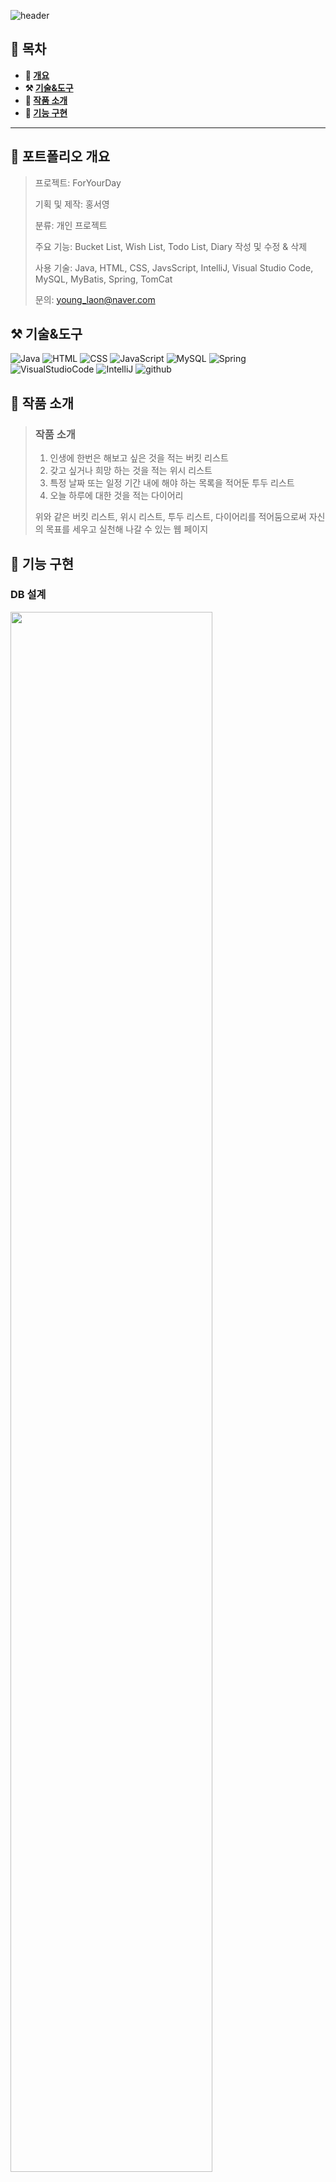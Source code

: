 ![header](https://capsule-render.vercel.app/api?type=venom&color=auto&height=150&section=header&text=ForYourDay&fontSize=70)

## **📖 목차**

<b>

- 📝 [개요](#-포트폴리오-개요)
- ⚒️ [기술&도구](#-기술도구)
- 📃 [작품 소개](#-작품-소개)
- 🔎 [기능 구현](#-기능-구현)
</b>

---

## **📝 포트폴리오 개요**


> 프로젝트: ForYourDay
>
> 기획 및 제작: 홍서영
>
> 분류: 개인 프로젝트
>
> 주요 기능: Bucket List, Wish List, Todo List, Diary 작성 및 수정 & 삭제
>
> 사용 기술: Java, HTML, CSS, JavsScript, IntelliJ, Visual Studio Code, MySQL, MyBatis, Spring, TomCat
>
> 문의: young_laon@naver.com

## **⚒️ 기술&도구**

![Java](https://img.shields.io/badge/Java-ED8B00?style=for-the-badge&logo=openjdk&logoColor=white) ![HTML](https://img.shields.io/badge/HTML-239120?style=for-the-badge&logo=html5&logoColor=white) ![CSS](https://img.shields.io/badge/CSS-239120?&style=for-the-badge&logo=css3&logoColor=white) ![JavaScript](https://img.shields.io/badge/JavaScript-F7DF1E?style=for-the-badge&logo=JavaScript&logoColor=white) ![MySQL](https://img.shields.io/badge/MySQL-00000F?style=for-the-badge&logo=mysql&logoColor=white) ![Spring](https://img.shields.io/badge/Spring-6DB33F?style=for-the-badge&logo=spring&logoColor=white) ![VisualStudioCode](https://img.shields.io/badge/Visual_Studio_Code-0078D4?style=for-the-badge&logo=visual%20studio%20code&logoColor=white) ![IntelliJ](https://img.shields.io/badge/IntelliJ_IDEA-000000.svg?style=for-the-badge&logo=intellij-idea&logoColor=white) ![github](https://img.shields.io/badge/GitHub-100000?style=for-the-badge&logo=github&logoColor=white)


## **📃 작품 소개**
> ### 작품 소개
>
> 1. 인생에 한번은 해보고 싶은 것을 적는 버킷 리스트
> 2. 갖고 싶거나 희망 하는 것을 적는 위시 리스트
> 3. 특정 날짜 또는 일정 기간 내에 해야 하는 목록을 적어둔 투두 리스트
> 4. 오늘 하루에 대한 것을 적는 다이어리
> 
> 위와 같은 버킷 리스트, 위시 리스트, 투두 리스트, 다이어리를 적어둠으로써 자신의 목표를 세우고 실천해 나갈 수 있는 웹 페이지


## **🔎 기능 구현**
### **DB 설계**
<img src="https://github.com/dellogo/ForYourDay/assets/93125060/ae811f30-1bbe-47d4-b767-8fe9c60efb4e" width="80%">


### **구현사항**
> ### 메인 페이지
<img src="https://github.com/dellogo/ForYourDay/assets/93125060/7756699b-ed3d-4655-ab03-a81a07a571d1">

<br><br>

> ### 회원가입 페이지
<img src="https://github.com/dellogo/ForYourDay/assets/93125060/c86686e0-f7b5-4406-81ee-4fd4ea37f05f">

<br><br>

> ### 로그인 페이지
<img src="https://github.com/dellogo/ForYourDay/assets/93125060/d7ede711-2260-4532-b409-549ecf3e9af5">

<br><br>

> ### 버킷리스트 페이지
<img src="https://github.com/dellogo/ForYourDay/assets/93125060/433162fd-af2b-4258-bbfc-ba09cf148f6c">

<br><br>

> ### 위시리스트 페이지
<img src="https://github.com/dellogo/ForYourDay/assets/93125060/4d11edf3-75e7-4d27-9b81-b81c041d3298">


<br><br>

> ### 투두리스트 페이지
<img src="https://github.com/dellogo/ForYourDay/assets/93125060/b4e57ed1-22b0-4387-b2ac-053f440c9111">
<br><br>

> ### 다이어리 페이지
<img src="https://github.com/dellogo/ForYourDay/assets/93125060/4d67d756-acca-41c1-97fc-c2c931551a15">



